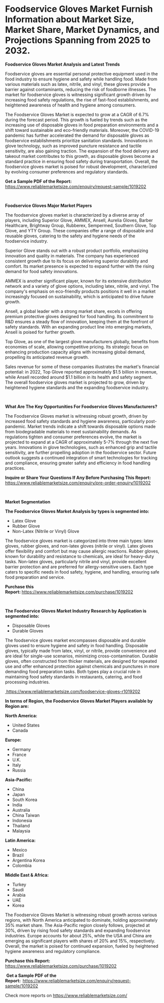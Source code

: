 <p><h1>Foodservice Gloves Market Furnish Information about Market Size, Market Share, Market Dynamics, and Projections Spanning from 2025 to 2032.</h1></p><p><strong>Foodservice Gloves Market Analysis and Latest Trends</strong></p>
<p><p>Foodservice gloves are essential personal protective equipment used in the food industry to ensure hygiene and safety while handling food. Made from various materials such as latex, nitrile, and vinyl, these gloves provide a barrier against contaminants, reducing the risk of foodborne illnesses. The market for foodservice gloves is witnessing significant growth driven by increasing food safety regulations, the rise of fast-food establishments, and heightened awareness of health and hygiene among consumers.</p><p>The Foodservice Gloves Market is expected to grow at a CAGR of 6.7% during the forecast period. This growth is fueled by trends such as the increasing use of disposable gloves in food preparation environments and a shift toward sustainable and eco-friendly materials. Moreover, the COVID-19 pandemic has further accelerated the demand for disposable gloves as foodservice establishments prioritize sanitation standards. Innovations in glove technology, such as improved puncture resistance and tactile sensitivity, are also gaining traction. The expansion of the food delivery and takeout market contributes to this growth, as disposable gloves become a standard practice in ensuring food safety during transportation. Overall, the foodservice gloves market is poised for robust development, characterized by evolving consumer preferences and regulatory standards.</p></p>
<p><strong>Get a Sample PDF of the Report:&nbsp;</strong> <a href="https://www.reliablemarketsize.com/enquiry/request-sample/1019202?utm_campaign=1833&utm_medium=2&utm_source=Github&utm_content=ia&utm_term=08022025&utm_id=foodservice-gloves">https://www.reliablemarketsize.com/enquiry/request-sample/1019202</a></p>
<p>&nbsp;</p>
<p><strong>Foodservice Gloves Major Market Players</strong></p>
<p><p>The foodservice gloves market is characterized by a diverse array of players, including Superior Glove, AMMEX, Ansell, Aurelia Gloves, Barber Healthcare, Brightway Group, Rubberex, Sempermed, Southern Glove, Top Glove, and YTY Group. These companies offer a range of disposable and reusable gloves, catering to the safety and hygiene needs of the foodservice industry.</p><p>Superior Glove stands out with a robust product portfolio, emphasizing innovation and quality in materials. The company has experienced consistent growth due to its focus on delivering superior durability and comfort. Its market presence is expected to expand further with the rising demand for food safety innovations.</p><p>AMMEX is another significant player, known for its extensive distribution network and a variety of glove options, including latex, nitrile, and vinyl. The company's emphasis on eco-friendly products positions it well in a market increasingly focused on sustainability, which is anticipated to drive future growth.</p><p>Ansell, a global leader with a strong market share, excels in offering premium protective gloves designed for food handling. Its commitment to R&D ensures a steady flow of innovation, keeping them at the forefront of safety standards. With an expanding product line into emerging markets, Ansell is poised for further growth.</p><p>Top Glove, as one of the largest glove manufacturers globally, benefits from economies of scale, allowing competitive pricing. Its strategic focus on enhancing production capacity aligns with increasing global demand, propelling its anticipated revenue growth.</p><p>Sales revenue for some of these companies illustrates the market's financial potential: in 2022, Top Glove reported approximately $1.5 billion in revenue, while Ansell recorded around $1.1 billion in its health and safety segment. The overall foodservice gloves market is projected to grow, driven by heightened hygiene standards and the expanding foodservice industry.</p></p>
<p>&nbsp;</p>
<p><strong>What Are The Key Opportunities For Foodservice Gloves Manufacturers?</strong></p>
<p><p>The Foodservice Gloves market is witnessing robust growth, driven by increased food safety standards and hygiene awareness, particularly post-pandemic. Market trends indicate a shift towards disposable options made from biodegradable materials to meet sustainability demands. As regulations tighten and consumer preferences evolve, the market is projected to expand at a CAGR of approximately 5-7% through the next five years. Innovations in glove technologies, such as enhanced grip and tactile sensitivity, are further propelling adoption in the foodservice sector. Future outlook suggests a continued integration of smart technologies for tracking and compliance, ensuring greater safety and efficiency in food handling practices.</p></p>
<p><strong>Inquire or Share Your Questions If Any Before Purchasing This Report:</strong> <a href="https://www.reliablemarketsize.com/enquiry/pre-order-enquiry/1019202?utm_campaign=1833&utm_medium=2&utm_source=Github&utm_content=ia&utm_term=08022025&utm_id=foodservice-gloves">https://www.reliablemarketsize.com/enquiry/pre-order-enquiry/1019202</a></p>
<p>&nbsp;</p>
<p><strong>Market Segmentation</strong></p>
<p><strong>The Foodservice Gloves Market Analysis by types is segmented into:</strong></p>
<p><ul><li>Latex Glove</li><li>Rubber Glove</li><li>Non-Latex (Nitrile or Vinyl) Glove</li></ul></p>
<p><p>The foodservice gloves market is categorized into three main types: latex gloves, rubber gloves, and non-latex gloves (nitrile or vinyl). Latex gloves offer flexibility and comfort but may cause allergic reactions. Rubber gloves, known for durability and resistance to chemicals, are ideal for heavy-duty tasks. Non-latex gloves, particularly nitrile and vinyl, provide excellent barrier protection and are preferred for allergy-sensitive users. Each type caters to specific needs in food safety, hygiene, and handling, ensuring safe food preparation and service.</p></p>
<p><strong>Purchase this Report:&nbsp;</strong><a href="https://www.reliablemarketsize.com/purchase/1019202?utm_campaign=1833&utm_medium=2&utm_source=Github&utm_content=ia&utm_term=08022025&utm_id=foodservice-gloves">https://www.reliablemarketsize.com/purchase/1019202</a></p>
<p>&nbsp;</p>
<p><strong>The Foodservice Gloves Market Industry Research by Application is segmented into:</strong></p>
<p><ul><li>Disposable Gloves</li><li>Durable Gloves</li></ul></p>
<p><p>The foodservice gloves market encompasses disposable and durable gloves used to ensure hygiene and safety in food handling. Disposable gloves, typically made from latex, vinyl, or nitrile, provide convenience and are ideal for single-use scenarios, minimizing cross-contamination. Durable gloves, often constructed from thicker materials, are designed for repeated use and offer enhanced protection against chemicals and punctures in more demanding food preparation tasks. Both types play a crucial role in maintaining food safety standards in restaurants, catering, and food processing industries.</p></p>
<p><a href="https://www.reliablemarketsize.com/foodservice-gloves-r1019202?utm_campaign=1833&utm_medium=2&utm_source=Github&utm_content=ia&utm_term=08022025&utm_id=foodservice-gloves">&nbsp;https://www.reliablemarketsize.com/foodservice-gloves-r1019202</a></p>
<p><strong>In terms of Region, the Foodservice Gloves Market Players available by Region are:</strong></p>
<p>
    <p> <strong> North America: </strong>
        <ul>
            <li>United States</li>
            <li>Canada</li>
        </ul>
        </p> 
    <p> <strong> Europe: </strong>
        <ul>
            <li>Germany</li>
            <li>France</li>
            <li>U.K.</li>
            <li>Italy</li>
            <li>Russia</li>
        </ul>
        </p> 
    <p> <strong> Asia-Pacific: </strong>
        <ul>
            <li>China</li>
            <li>Japan</li>
            <li>South Korea</li>
            <li>India</li>
            <li>Australia</li>
            <li>China Taiwan</li>
            <li>Indonesia</li>
            <li>Thailand</li>
            <li>Malaysia</li>
        </ul>
        </p> 
    <p> <strong> Latin America: </strong>
        <ul>
            <li>Mexico</li>
            <li>Brazil</li>
            <li>Argentina Korea</li>
            <li>Colombia</li>
        </ul>
        </p> 
    <p> <strong> Middle East & Africa: </strong>
        <ul>
            <li>Turkey</li>
            <li>Saudi</li>
            <li>Arabia</li>
            <li>UAE</li>
            <li>Korea</li>
        </ul>
    </p>
    </p>
<p><p>The Foodservice Gloves Market is witnessing robust growth across various regions, with North America anticipated to dominate, holding approximately 35% market share. The Asia-Pacific region closely follows, projected at 30%, driven by rising food safety standards and expanding foodservice industries. Europe accounts for about 25%, while the USA and China are emerging as significant players with shares of 20% and 15%, respectively. Overall, the market is poised for continued expansion, fueled by heightened hygiene awareness and regulatory compliance.</p></p>
<p><strong>Purchase this Report: </strong><a href="https://www.reliablemarketsize.com/purchase/1019202?utm_campaign=1833&utm_medium=2&utm_source=Github&utm_content=ia&utm_term=08022025&utm_id=foodservice-gloves">https://www.reliablemarketsize.com/purchase/1019202</a></p>
<p>&nbsp;<strong>Get a Sample PDF of the Report:&nbsp;&nbsp;</strong><a href="https://www.reliablemarketsize.com/enquiry/request-sample/1019202?utm_campaign=1833&utm_medium=2&utm_source=Github&utm_content=ia&utm_term=08022025&utm_id=foodservice-gloves">https://www.reliablemarketsize.com/enquiry/request-sample/1019202</a></p>
<p><strong></strong></p>
<p>Check more reports on <a href="https://www.reliablemarketsize.com/?utm_campaign=1833&utm_medium=2&utm_source=Github&utm_content=ia&utm_term=08022025&utm_id=foodservice-gloves">https://www.reliablemarketsize.com/</a></p>